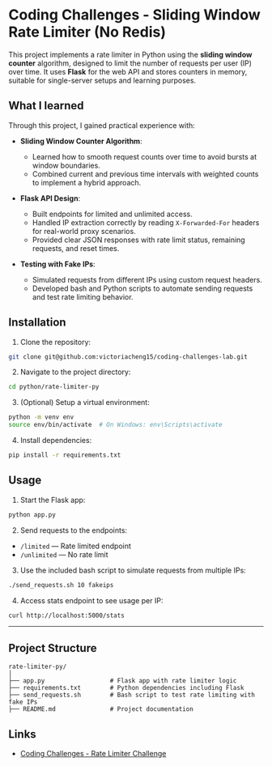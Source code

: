 # Coding Challenges - Sliding Window Rate Limiter (No Redis)

This project implements a rate limiter in Python using the **sliding window counter** algorithm, designed to limit the number of requests per user (IP) over time. It uses **Flask** for the web API and stores counters in memory, suitable for single-server setups and learning purposes.

## What I learned

Through this project, I gained practical experience with:

- **Sliding Window Counter Algorithm**:
  - Learned how to smooth request counts over time to avoid bursts at window boundaries.
  - Combined current and previous time intervals with weighted counts to implement a hybrid approach.

- **Flask API Design**:
  - Built endpoints for limited and unlimited access.
  - Handled IP extraction correctly by reading `X-Forwarded-For` headers for real-world proxy scenarios.
  - Provided clear JSON responses with rate limit status, remaining requests, and reset times.

- **Testing with Fake IPs**:
  - Simulated requests from different IPs using custom request headers.
  - Developed bash and Python scripts to automate sending requests and test rate limiting behavior.

## Installation

1. Clone the repository:

```bash
git clone git@github.com:victoriacheng15/coding-challenges-lab.git
```

2. Navigate to the project directory:

```bash
cd python/rate-limiter-py
```

3. (Optional) Setup a virtual environment:

```bash
python -m venv env
source env/bin/activate  # On Windows: env\Scripts\activate
```

4. Install dependencies:

```bash
pip install -r requirements.txt
```

## Usage

1. Start the Flask app:

```bash
python app.py
```

2. Send requests to the endpoints:

- `/limited` — Rate limited endpoint
- `/unlimited` — No rate limit

3. Use the included bash script to simulate requests from multiple IPs:

```bash
./send_requests.sh 10 fakeips
```

4. Access stats endpoint to see usage per IP:

```bash
curl http://localhost:5000/stats
```

---

## Project Structure

```plaintext
rate-limiter-py/
│
├── app.py                  # Flask app with rate limiter logic
├── requirements.txt        # Python dependencies including Flask
├── send_requests.sh        # Bash script to test rate limiting with fake IPs
├── README.md               # Project documentation
```

## Links

- [Coding Challenges - Rate Limiter Challenge](https://codingchallenges.fyi/challenges/challenge-rate-limiter)
